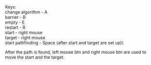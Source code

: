 Keys:\
change algorithm - A\
barrier - B\
empty - E\
restart - R\
start - right mouse\
target - right mouse\
start pathfinding - Space (after start and target are set up)\

After the path is found, left mouse btn and right mouse btn are used to move the start and the target.
